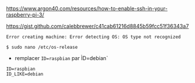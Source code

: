 


https://www.argon40.com/resources/how-to-enable-ssh-in-your-raspberry-pi-3/


https://gist.github.com/calebbrewer/c41cab61216d8845b59fcc51f36343a7

```
Error creating machine: Error detecting OS: OS type not recognized
```



```
$ sudo nano /etc/os-release
```

* remplacer `ID=raspbian` par ÌD=debian`

```
ID=raspbian
ID_LIKE=debian
```
